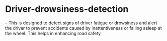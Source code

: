 # Driver-drowsiness-detection
–	This is designed to detect signs of driver fatigue or drowsiness and alert the driver to prevent accidents caused by inattentiveness or falling asleep at the wheel. This helps in enhancing road safety
